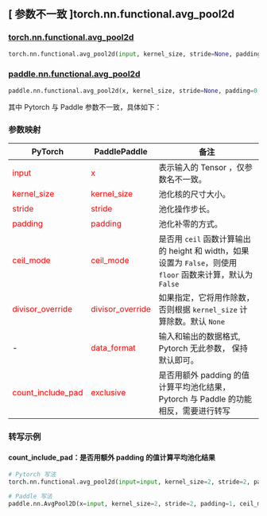 ## [ 参数不一致 ]torch.nn.functional.avg_pool2d

### [torch.nn.functional.avg_pool2d](https://pytorch.org/docs/stable/generated/torch.nn.functional.avg_pool2d.html#torch.nn.functional.avg_pool2d)

```python
torch.nn.functional.avg_pool2d(input, kernel_size, stride=None, padding=0, ceil_mode=False, count_include_pad=True, divisor_override=None)
```

### [paddle.nn.functional.avg_pool2d](https://www.paddlepaddle.org.cn/documentation/docs/zh/api/paddle/nn/functional/avg_pool2d_cn.html#avg-pool2d)
```python
paddle.nn.functional.avg_pool2d(x, kernel_size, stride=None, padding=0, ceil_mode=False, exclusive=True, divisor_override=None, data_format='NCHW', name=None)
```

其中 Pytorch 与 Paddle 参数不一致，具体如下：
### 参数映射
| PyTorch       | PaddlePaddle | 备注                                                   |
| ------------- | ------------ | ------------------------------------------------------ |
| <font color='red'> input </font> | <font color='red'> x </font> | 表示输入的 Tensor ，仅参数名不一致。  |
| <font color='red'> kernel_size </font>   | <font color='red'> kernel_size </font>   | 池化核的尺寸大小。               |
| <font color='red'> stride  </font>         |    <font color='red'> stride  </font>         | 池化操作步长。             |
| <font color='red'> padding </font>             | <font color='red'> padding </font>  | 池化补零的方式。               |
| <font color='red'> ceil_mode </font>             | <font color='red'> ceil_mode </font>  | 是否用 `ceil` 函数计算输出的 height 和 width，如果设置为 `False`，则使用 `floor` 函数来计算，默认为 `False`            |
| <font color='red'> divisor_override </font>           | <font color='red'> divisor_override </font>            | 如果指定，它将用作除数，否则根据 `kernel_size` 计算除数。默认 `None`  |
| -           | <font color='red'> data_format </font>            | 输入和输出的数据格式, Pytorch 无此参数， 保持默认即可。 |
| <font color='red'> count_include_pad </font>           | <font color='red'> exclusive </font>            | 是否用额外 padding 的值计算平均池化结果，Pytorch 与 Paddle 的功能相反，需要进行转写  |


### 转写示例
#### count_include_pad：是否用额外 padding 的值计算平均池化结果
```python
# Pytorch 写法
torch.nn.functional.avg_pool2d(input=input, kernel_size=2, stride=2, padding=1, ceil_mode=True, count_include_pad=False)

# Paddle 写法
paddle.nn.AvgPool2D(x=input, kernel_size=2, stride=2, padding=1, ceil_mode=True, exlusive=True)
```
